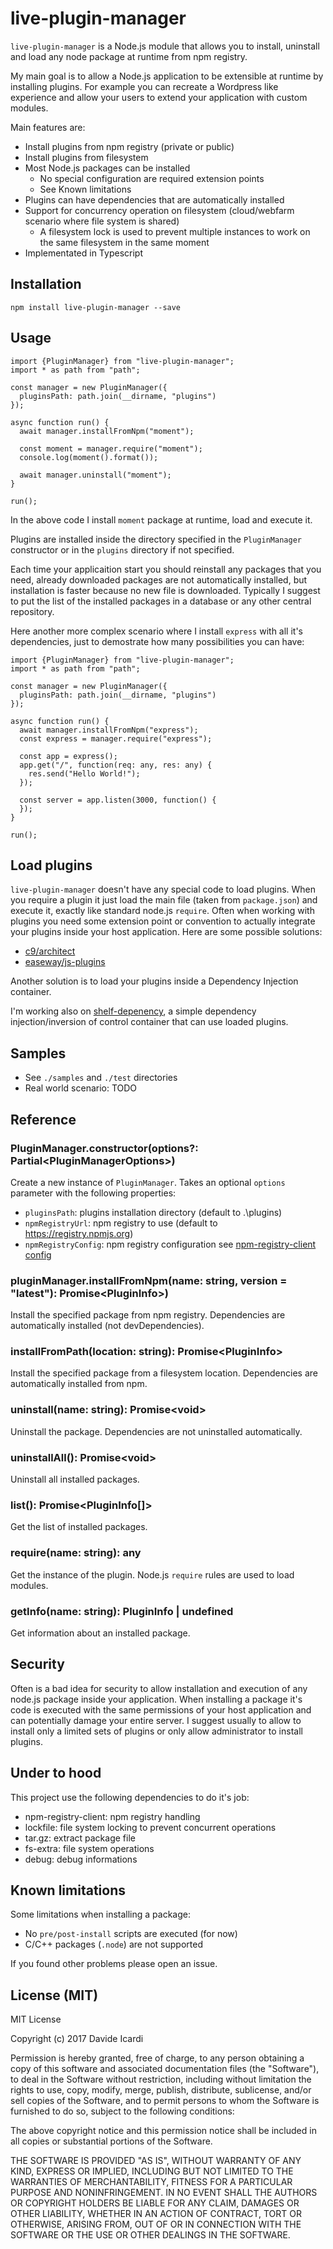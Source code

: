 # live-plugin-manager

`live-plugin-manager` is a Node.js module that allows you to 
install, uninstall and load any node package at runtime from npm registry.

My main goal is to allow a Node.js application to be extensible at runtime by installing plugins. For example you can recreate a Wordpress like experience and allow your users to extend your application with custom modules.

Main features are:

- Install plugins from npm registry (private or public)
- Install plugins from filesystem
- Most Node.js packages can be installed
  - No special configuration are required extension points
  - See Known limitations
- Plugins can have dependencies that are automatically installed
- Support for concurrency operation on filesystem (cloud/webfarm scenario where file system is shared)
  - A filesystem lock is used to prevent multiple instances to work on the same filesystem in the same moment
- Implementated in Typescript

## Installation

    npm install live-plugin-manager --save

## Usage

    import {PluginManager} from "live-plugin-manager";
    import * as path from "path";

    const manager = new PluginManager({
      pluginsPath: path.join(__dirname, "plugins")
    });

    async function run() {
      await manager.installFromNpm("moment");

      const moment = manager.require("moment");
      console.log(moment().format());

      await manager.uninstall("moment");
    }

    run();

In the above code I install `moment` package at runtime, load and execute it.

Plugins are installed inside the directory specified in the `PluginManager` constructor or in the `plugins` directory if not specified.

Each time your applicaition start you should reinstall any packages that you need, already downloaded packages are not automatically installed, but installation is faster because no new file is downloaded. Typically I suggest to put the list of the installed packages in a database or any other central repository.

Here another more complex scenario where I install `express` with all it's dependencies, just to demostrate how many possibilities you can have:

    import {PluginManager} from "live-plugin-manager";
    import * as path from "path";

    const manager = new PluginManager({
      pluginsPath: path.join(__dirname, "plugins")
    });

    async function run() {
      await manager.installFromNpm("express");
      const express = manager.require("express");

      const app = express();
      app.get("/", function(req: any, res: any) {
        res.send("Hello World!");
      });

      const server = app.listen(3000, function() {
      });
    }

    run();


## Load plugins

`live-plugin-manager` doesn't have any special code to load plugins.
When you require a plugin it just load the main file (taken from `package.json`) and execute it, exactly like standard node.js `require`.
Often when working with plugins you need some extension point or convention to actually integrate your plugins inside your host application. Here are some possible solutions:

- [c9/architect](https://github.com/c9/architect)
- [easeway/js-plugins](https://github.com/easeway/js-plugins)

Another solution is to load your plugins inside a Dependency Injection container. 

I'm working also on [shelf-depenency](https://www.npmjs.com/package/shelf-dependency), a simple dependency injection/inversion of control container that can use loaded plugins.

## Samples

- See `./samples` and `./test` directories
- Real world scenario: TODO 

## Reference

### PluginManager.constructor(options?: Partial\<PluginManagerOptions\>)

Create a new instance of `PluginManager`. Takes an optional `options` parameter with the following properties:

- `pluginsPath`: plugins installation directory (default to .\plugins)
- `npmRegistryUrl`: npm registry to use (default to https://registry.npmjs.org)
- `npmRegistryConfig`: npm registry configuration see [npm-registry-client config](https://github.com/npm/npm-registry-client)

### pluginManager.installFromNpm(name: string, version = "latest"): Promise\<PluginInfo\>)

Install the specified package from npm registry. Dependencies are automatically installed (not devDependencies).

### installFromPath(location: string): Promise\<PluginInfo\>

Install the specified package from a filesystem location. Dependencies are automatically installed from npm.

### uninstall(name: string): Promise\<void\>

Uninstall the package. Dependencies are not uninstalled automatically.

### uninstallAll(): Promise\<void\>

Uninstall all installed packages.

### list(): Promise\<PluginInfo[]\>

Get the list of installed packages.

### require(name: string): any

Get the instance of the plugin. Node.js `require` rules are used to load modules.

### getInfo(name: string): PluginInfo | undefined

Get information about an installed package.

## Security

Often is a bad idea for security to allow installation and execution of any node.js package inside your application.
When installing a package it's code is executed with the same permissions of your host application and can potentially damage your entire server.
I suggest usually to allow to install only a limited sets of plugins or only allow administrator to install plugins.

## Under to hood

This project use the following dependencies to do it's job:

- npm-registry-client: npm registry handling
- lockfile: file system locking to prevent concurrent operations
- tar.gz: extract package file
- fs-extra: file system operations
- debug: debug informations

## Known limitations

Some limitations when installing a package:

- No `pre/post-install` scripts are executed (for now)
- C/C++ packages (`.node`) are not supported

If you found other problems please open an issue.

## License (MIT)

MIT License

Copyright (c) 2017 Davide Icardi

Permission is hereby granted, free of charge, to any person obtaining a copy
of this software and associated documentation files (the "Software"), to deal
in the Software without restriction, including without limitation the rights
to use, copy, modify, merge, publish, distribute, sublicense, and/or sell
copies of the Software, and to permit persons to whom the Software is
furnished to do so, subject to the following conditions:

The above copyright notice and this permission notice shall be included in all
copies or substantial portions of the Software.

THE SOFTWARE IS PROVIDED "AS IS", WITHOUT WARRANTY OF ANY KIND, EXPRESS OR
IMPLIED, INCLUDING BUT NOT LIMITED TO THE WARRANTIES OF MERCHANTABILITY,
FITNESS FOR A PARTICULAR PURPOSE AND NONINFRINGEMENT. IN NO EVENT SHALL THE
AUTHORS OR COPYRIGHT HOLDERS BE LIABLE FOR ANY CLAIM, DAMAGES OR OTHER
LIABILITY, WHETHER IN AN ACTION OF CONTRACT, TORT OR OTHERWISE, ARISING FROM,
OUT OF OR IN CONNECTION WITH THE SOFTWARE OR THE USE OR OTHER DEALINGS IN THE
SOFTWARE.
